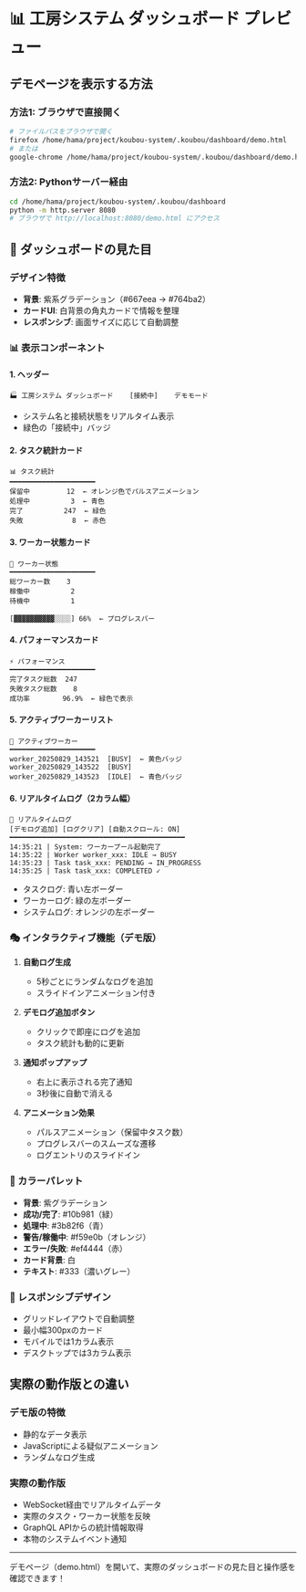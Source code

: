 # 📊 工房システム ダッシュボード プレビュー

## デモページを表示する方法

### 方法1: ブラウザで直接開く
```bash
# ファイルパスをブラウザで開く
firefox /home/hama/project/koubou-system/.koubou/dashboard/demo.html
# または
google-chrome /home/hama/project/koubou-system/.koubou/dashboard/demo.html
```

### 方法2: Pythonサーバー経由
```bash
cd /home/hama/project/koubou-system/.koubou/dashboard
python -m http.server 8080
# ブラウザで http://localhost:8080/demo.html にアクセス
```

## 🎨 ダッシュボードの見た目

### デザイン特徴
- **背景**: 紫系グラデーション（#667eea → #764ba2）
- **カードUI**: 白背景の角丸カードで情報を整理
- **レスポンシブ**: 画面サイズに応じて自動調整

### 📊 表示コンポーネント

#### 1. ヘッダー
```
🏭 工房システム ダッシュボード    [接続中]    デモモード
```
- システム名と接続状態をリアルタイム表示
- 緑色の「接続中」バッジ

#### 2. タスク統計カード
```
📊 タスク統計
━━━━━━━━━━━━━━━━━━━━━
保留中         12  ← オレンジ色でパルスアニメーション
処理中          3  ← 青色
完了          247  ← 緑色
失敗            8  ← 赤色
```

#### 3. ワーカー状態カード
```
👷 ワーカー状態
━━━━━━━━━━━━━━━━━━━━━
総ワーカー数    3
稼働中          2
待機中          1

[▓▓▓▓▓▓▓▓▓▓░░░░] 66%  ← プログレスバー
```

#### 4. パフォーマンスカード
```
⚡ パフォーマンス
━━━━━━━━━━━━━━━━━━━━━
完了タスク総数  247
失敗タスク総数    8
成功率        96.9%  ← 緑色で表示
```

#### 5. アクティブワーカーリスト
```
🔧 アクティブワーカー
━━━━━━━━━━━━━━━━━━━━━
worker_20250829_143521  [BUSY]  ← 黄色バッジ
worker_20250829_143522  [BUSY]
worker_20250829_143523  [IDLE]  ← 青色バッジ
```

#### 6. リアルタイムログ（2カラム幅）
```
📝 リアルタイムログ
[デモログ追加] [ログクリア] [自動スクロール: ON]
━━━━━━━━━━━━━━━━━━━━━━━━━━━━━━━━━━━━━━━━━━━
14:35:21 | System: ワーカープール起動完了
14:35:22 | Worker worker_xxx: IDLE → BUSY
14:35:23 | Task task_xxx: PENDING → IN_PROGRESS
14:35:25 | Task task_xxx: COMPLETED ✓
```
- タスクログ: 青い左ボーダー
- ワーカーログ: 緑の左ボーダー
- システムログ: オレンジの左ボーダー

### 🎭 インタラクティブ機能（デモ版）

1. **自動ログ生成**
   - 5秒ごとにランダムなログを追加
   - スライドインアニメーション付き

2. **デモログ追加ボタン**
   - クリックで即座にログを追加
   - タスク統計も動的に更新

3. **通知ポップアップ**
   - 右上に表示される完了通知
   - 3秒後に自動で消える

4. **アニメーション効果**
   - パルスアニメーション（保留中タスク数）
   - プログレスバーのスムーズな遷移
   - ログエントリのスライドイン

### 🎨 カラーパレット
- **背景**: 紫グラデーション
- **成功/完了**: #10b981（緑）
- **処理中**: #3b82f6（青）
- **警告/稼働中**: #f59e0b（オレンジ）
- **エラー/失敗**: #ef4444（赤）
- **カード背景**: 白
- **テキスト**: #333（濃いグレー）

### 📱 レスポンシブデザイン
- グリッドレイアウトで自動調整
- 最小幅300pxのカード
- モバイルでは1カラム表示
- デスクトップでは3カラム表示

## 実際の動作版との違い

### デモ版の特徴
- 静的なデータ表示
- JavaScriptによる疑似アニメーション
- ランダムなログ生成

### 実際の動作版
- WebSocket経由でリアルタイムデータ
- 実際のタスク・ワーカー状態を反映
- GraphQL APIからの統計情報取得
- 本物のシステムイベント通知

---

デモページ（demo.html）を開いて、実際のダッシュボードの見た目と操作感を確認できます！